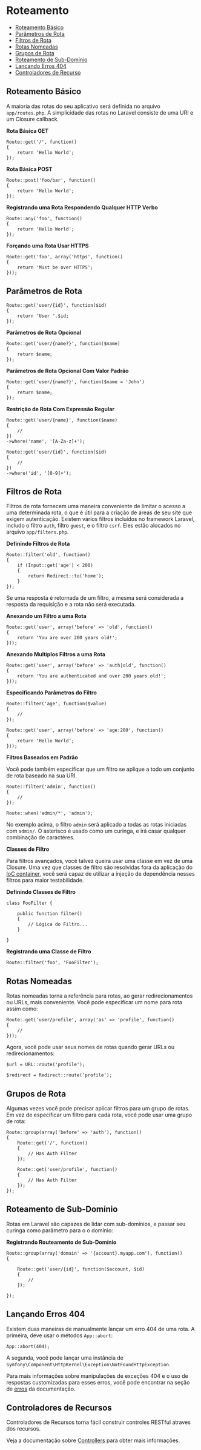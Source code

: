 # Roteamento

- [Roteamento Básico](#basic-routing)
- [Parâmetros de Rota](#route-parameters)
- [Filtros de Rota](#route-filters)
- [Rotas Nomeadas](#named-routes)
- [Grupos de Rota](#route-groups)
- [Roteamento de Sub-Domínio](#sub-domain-routing)
- [Lançando Erros 404](#throwing-404-errors)
- [Controladores de Recurso](#resource-controllers)

<a name="basic-routing"></a>
## Roteamento Básico

A maioria das rotas do seu aplicativo será definida no arquivo `app/routes.php`. A simplicidade das rotas no Laravel consiste de uma URI e um Closure callback.

**Rota Básica GET**

	Route::get('/', function()
	{
		return 'Hello World';
	});

**Rota Básica POST**

	Route::post('foo/bar', function()
	{
		return 'Hello World';
	});

**Registrando uma Rota Respondendo Qualquer HTTP Verbo**

	Route::any('foo', function()
	{
		return 'Hello World';
	});

**Forçando uma Rota Usar HTTPS**

	Route::get('foo', array('https', function()
	{
		return 'Must be over HTTPS';
	}));

<a name="route-parameters"></a>
## Parâmetros de Rota

	Route::get('user/{id}', function($id)
	{
		return 'User '.$id;
	});

**Parâmetros de Rota Opcional**

	Route::get('user/{name?}', function($name)
	{
		return $name;
	});

**Parâmetros de Rota Opcional Com Valor Padrão**

	Route::get('user/{name?}', function($name = 'John')
	{
		return $name;
	});

**Restrição de Rota Com Expressão Regular**

	Route::get('user/{name}', function($name)
	{
		//
	})
	->where('name', '[A-Za-z]+');

	Route::get('user/{id}', function($id)
	{
		//
	})
	->where('id', '[0-9]+');

<a name="route-filters"></a>
## Filtros de Rota

Filtros de rota fornecem uma maneira conveniente de limitar o acesso a uma determinada rota, o que é útil para a criação de áreas de seu site que exigem autenticação. Existem vários filtros incluídos no framework Laravel, includo o filtro `auth`, filtro `guest`, e o filtro `csrf`. Eles estão alocados no arquivo `app/filters.php`.

**Definindo Filtros de Rota**

	Route::filter('old', function()
	{
		if (Input::get('age') < 200)
		{
			return Redirect::to('home');
		}
	});

Se uma resposta é retornada de um filtro, a mesma será considerada a resposta da requisição e a rota não será executada.

**Anexando um Filtro a uma Rota**

	Route::get('user', array('before' => 'old', function()
	{
		return 'You are over 200 years old!';
	}));

**Anexando Multiplos Filtros a uma Rota**

	Route::get('user', array('before' => 'auth|old', function()
	{
		return 'You are authenticated and over 200 years old!';
	}));

**Especificando Parâmetros do Filtro**

	Route::filter('age', function($value)
	{
		//
	});

	Route::get('user', array('before' => 'age:200', function()
	{
		return 'Hello World';
	}));

**Filtros Baseados em Padrão**

Você pode também especificar que um filtro se aplique a todo um conjunto de rota baseado na sua URI.

	Route::filter('admin', function()
	{
		//
	});

	Route::when('admin/*', 'admin');

No exemplo acima, o filtro `admin` será aplicado a todas as rotas iniciadas com `admin/`. O asterisco é usado como um curinga, e irá casar qualquer combinação de caractéres.

**Classes de Filtro**

Para filtros avançados, você talvez queira usar uma classe em vez de uma Closure. Uma vez que classes de filtro são resolvidas fora da aplicação do [IoC container](/docs/ioc), você será capaz de utilizar a injeção de dependência nesses filtros para maior testabilidade.

**Definindo Classes de Filtro**

	class FooFilter {

		public function filter()
		{
			// Lógica do Filtro...
		}

	}

**Registrando uma Classe de Filtro**

	Route::filter('foo', 'FooFilter');

<a name="named-routes"></a>
## Rotas Nomeadas

Rotas nomeadas torna a referência para rotas, ao gerar redirecionamentos ou URLs, mais conveniente. Você pode especificar um nome para rota assim como:

	Route::get('user/profile', array('as' => 'profile', function()
	{
		//
	}));

Agora, você pode usar seus nomes de rotas quando gerar URLs ou redirecionamentos:

	$url = URL::route('profile');

	$redirect = Redirect::route('profile');

<a name="route-groups"></a>
## Grupos de Rota

Algumas vezes você pode precisar aplicar filtros para um grupo de rotas. Em vez de especificar um filtro para cada rota, você pode usar uma grupo de rota:

	Route::group(array('before' => 'auth'), function()
	{
		Route::get('/', function()
		{
			// Has Auth Filter
		});

		Route::get('user/profile', function()
		{
			// Has Auth Filter
		});
	});

<a name="sub-domain-routing"></a>
## Roteamento de Sub-Domínio

Rotas em Laravel são capazes de lidar com sub-domínios, e passar seu curinga como parâmetro para o o domínio:

**Registrando Routeamento de Sub-Domínio**

	Route::group(array('domain' => '{account}.myapp.com'), function()
	{

		Route::get('user/{id}', function($account, $id)
		{
			//
		});

	});

<a name="throwing-404-errors"></a>
## Lançando Erros 404

Existem duas maneiras de manualmente lançar um erro 404 de uma rota. A primeira, deve usar o métodos `App::abort`:

	App::abort(404);

A segunda, você pode lançar uma instância de `Symfony\Component\HttpKernel\Exception\NotFoundHttpException`.

Para mais informações sobre manipulações de exceções 404 e o uso de respostas customizadas para esses erros, você pode encontrar na seção de [erros](/docs/errors#handling-404-errors) da documentação.

<a name="resource-controllers"></a>
## Controladores de Recursos

Controladores de Recursos torna fácil construir controles RESTful atraves dos recursos. 

Veja a documentação sobre [Controllers](/docs/controllers#resource-controllers) para obter mais informações.
